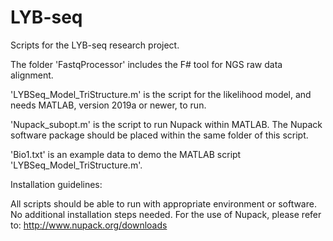 # LYB-seq
Scripts for the LYB-seq research project. 

The folder 'FastqProcessor' includes the F# tool for NGS raw data alignment. 

'LYBSeq_Model_TriStructure.m' is the script for the likelihood model, and needs MATLAB, version 2019a or newer, to run. 

'Nupack_subopt.m' is the script to run Nupack within MATLAB. The Nupack software package should be placed within the same folder of this script. 

'Bio1.txt' is an example data to demo the MATLAB script 'LYBSeq_Model_TriStructure.m'. 


Installation guidelines: 

All scripts should be able to run with appropriate environment or software. No additional installation steps needed. 
For the use of Nupack, please refer to: http://www.nupack.org/downloads

